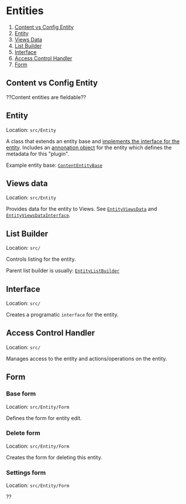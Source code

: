 # Entities

1. [Content vs Config Entity](#content-vs-config-entity)
1. [Entity](#entity)
2. [Views Data](#views-data)
1. [List Builder](#list-builder)
1. [Interface](#interface)
1. [Access Control Handler](#access-control-handler)
1. [Form](#form)

## Content vs Config Entity

??Content entities are fieldable??

## Entity

Location: `src/Entity`

A class that extends an entity base and [implements the interface for the entity](#interface). Includes an [annonation object](https://api.drupal.org/api/drupal/core%21core.api.php/group/annotation/8) for the entity which defines the metadata for this "plugin".

Example entity base: [`ContentEntityBase`](https://github.com/drupal/drupal/blob/8.0.x/core/lib/Drupal/Core/Entity/ContentEntityBase.php)

## Views data

Location: `src/Entity`

Provides data for the entity to Views. See [`EntityViewsData`](https://github.com/drupal/drupal/blob/8.0.x/core/modules/views/src/EntityViewsData.php) and [`EntityViewsDataInterface`](https://github.com/drupal/drupal/blob/8.0.x/core/modules/views/src/EntityViewsDataInterface.php).

## List Builder

Location: `src/`

Controls listing for the entity.

Parent list builder is usually: [`EntityListBuilder`](https://github.com/drupal/drupal/blob/8.0.x/core/lib/Drupal/Core/Entity/EntityListBuilder.php)

## Interface

Location: `src/`

Creates a programatic `interface` for the entity.

## Access Control Handler

Location: `src/`

Manages access to the entity and actions/operations on the entity.

## Form

### Base form

Location: `src/Entity/Form`

Defines the form for entity edit.

### Delete form

Location: `src/Entity/Form`

Creates the form for deleting this entity.

### Settings form

Location: `src/Entity/Form`

??
